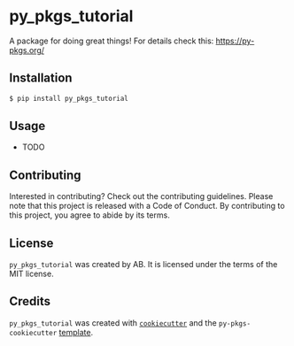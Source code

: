 # py_pkgs_tutorial

A package for doing great things! For details check this: https://py-pkgs.org/



## Installation

```bash
$ pip install py_pkgs_tutorial
```

## Usage

- TODO

## Contributing

Interested in contributing? Check out the contributing guidelines. Please note that this project is released with a Code of Conduct. By contributing to this project, you agree to abide by its terms.

## License

`py_pkgs_tutorial` was created by AB. It is licensed under the terms of the MIT license.

## Credits

`py_pkgs_tutorial` was created with [`cookiecutter`](https://cookiecutter.readthedocs.io/en/latest/) and the `py-pkgs-cookiecutter` [template](https://github.com/py-pkgs/py-pkgs-cookiecutter).

